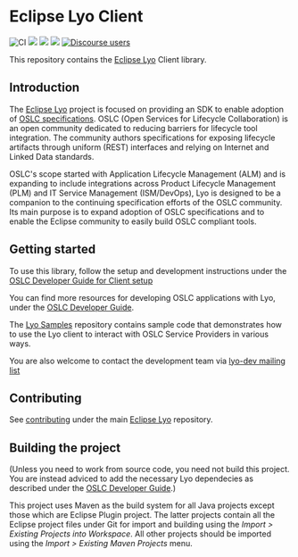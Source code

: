 # Eclipse Lyo Client

![CI](https://github.com/eclipse/lyo.client/workflows/CI/badge.svg)
[![](https://img.shields.io/jenkins/s/https/ci.eclipse.org/lyo/job/lyo-client-master.svg?label=Jenkins%20build)](https://ci.eclipse.org/lyo/job/lyo-client-master/)
[![](https://img.shields.io/badge/javadoc-next-blue.svg)](https://download.eclipse.org/lyo/docs/oslc4j-client/latest/)
[![](https://img.shields.io/badge/javadoc-legacy-blue.svg)](https://download.eclipse.org/lyo/docs/oslc-java-client/latest/)
[![Discourse users](https://img.shields.io/discourse/users?color=28bd84&server=https%3A%2F%2Fforum.open-services.net%2F)](https://forum.open-services.net/)

This repository contains the [Eclipse Lyo](https://projects.eclipse.org/projects/technology.lyo) Client library.

## Introduction

The [Eclipse Lyo](https://projects.eclipse.org/projects/technology.lyo) project is focused on providing an SDK to enable adoption of [OSLC specifications](https://open-services.net/). OSLC (Open Services for Lifecycle Collaboration) is an open community dedicated to reducing barriers for lifecycle tool integration. The community authors specifications for exposing lifecycle artifacts through uniform (REST) interfaces and relying on Internet and Linked Data standards.

OSLC's scope started with Application Lifecycle Management (ALM) and is expanding to include integrations across Product Lifecycle Management (PLM) and IT Service Management (ISM/DevOps), Lyo is designed to be a companion to the continuing specification efforts of the OSLC community. Its main purpose is to expand adoption of OSLC specifications and to enable the Eclipse community to easily build OSLC compliant tools.

## Getting started

To use this library, follow the setup and development instructions under the [OSLC Developer Guide for Client setup](https://oslc.github.io/developing-oslc-applications/eclipse_lyo/setup-an-oslc-provider-consumer-application.html)

You can find more resources for developing OSLC applications with Lyo, under the [OSLC Developer Guide](https://oslc.github.io/developing-oslc-applications/eclipse_lyo/eclipse-lyo.html#oslc4j-sdk).

The [Lyo Samples](https://github.com/OSLC/lyo-samples) repository contains sample code that demonstrates how to use the Lyo client to interact with OSLC Service Providers in various ways.

You are also welcome to contact the development team via [lyo-dev mailing list](https://dev.eclipse.org/mailman/listinfo/lyo-dev)

## Contributing

See [contributing](https://github.com/eclipse/lyo#contributing) under the main [Eclipse Lyo](https://github.com/eclipse/lyo) repository.

## Building the project
(Unless you need to work from source code, you need not build this project. You are instead adviced to add the necessary Lyo dependecies as described under the [OSLC Developer Guide](https://oslc.github.io/developing-oslc-applications/eclipse_lyo/setup-an-oslc-provider-consumer-application.html).)

This project uses Maven as the build system for all Java projects except those which are Eclipse Plugin project. The latter projects contain all the Eclipse project files under Git for import and building using the *Import > Existing Projects into Workspace*. All other projects should be imported using the *Import > Existing Maven Projects* menu.
